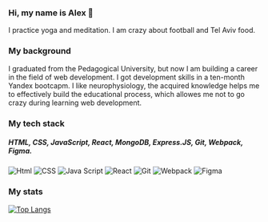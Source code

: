 ### Hi, my name is Alex 👋
I practice yoga and meditation. I am crazy about football and Tel Aviv food.
### My background 
I graduated from the Pedagogical University, but now I am building a career in the field of web development. I got development skills in a ten-month Yandex bootcapm. I like neurophysiology, the acquired knowledge helps me to effectively build the educational process, which allowes me not to go crazy during learning web development. 
### My tech stack
##### HTML, CSS, JavaScript, React, MongoDB, Express.JS, Git, Webpack, Figma.
![Html](https://camo.githubusercontent.com/cfb88b6c03cc9581911995216c0f71d96598d6b64ac502ff52b421ae77f47730/68747470733a2f2f696d672e69636f6e73382e636f6d2f636f6c6f722f33362f3030303030302f68746d6c2d352d2d76312e706e67) ![CSS](https://camo.githubusercontent.com/faaf44476fe47f6c8dd65eb9fbc22a0429f57458f1e8c524128e501b199dd480/68747470733a2f2f696d672e69636f6e73382e636f6d2f636f6c6f722f33362f3030303030302f637373332e706e67) ![Java Script](https://camo.githubusercontent.com/88be8b7d2624cf52ba6cd71be486ac97d4a13622c8861f1f909044aec4e94ec9/68747470733a2f2f696d672e69636f6e73382e636f6d2f636f6c6f722f33362f3030303030302f6a6176617363726970742d2d76322e706e67) ![React](https://camo.githubusercontent.com/4de837cbf19a296e1485b62addc33fadb5f7328858344bf801706be3bdc28576/68747470733a2f2f696d672e69636f6e73382e636f6d2f6f66666963652f33322f3030303030302f72656163742e706e67) ![Git](https://camo.githubusercontent.com/dcb3ab70339630003c672bcb9d894610db7047febda1614ea179d6bd1521c35b/68747470733a2f2f696d672e69636f6e73382e636f6d2f636f6c6f722f33362f3030303030302f6769742e706e67) ![Webpack](https://camo.githubusercontent.com/d532b8c04479d84d2835721278cb0b96fa7819bfd509a3dfade2ad455fa579d8/68747470733a2f2f696d672e69636f6e73382e636f6d2f636f6c6f722f33362f3030303030302f7765627061636b2e706e67) ![Figma](https://camo.githubusercontent.com/29028e8e1c5c18a0fe80dec89256dc577850dc0ed4bf8af565405d126cf4d68c/68747470733a2f2f696d672e69636f6e73382e636f6d2f636f6c6f722f33322f3030303030302f6669676d612d2d76312e706e67)
### My stats
[![Top Langs](https://github-readme-stats.vercel.app/api/top-langs/?username=malykhs1&show_icons=true&theme=radical)](https://github.com/anuraghazra/github-readme-stats)







